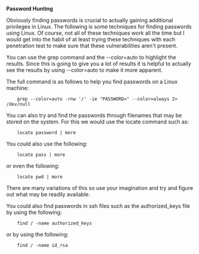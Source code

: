 <strong>Password Hunting</strong>

Obviously finding passwords is crucial to actually gaining additional privileges in Linux. The following is some techniques for finding passwords using Linux. Of course, not all of these techniques work all the time but I would get into the habit of at least trying these techniques with each penetration test to make sure that these vulnerabilities aren't present.

You can use the grep command and the --color=auto to highlight the results. Since this is going to give you a lot of results it is helpful to actually see the results by using --color=auto to make it more apparent.

The full command is as follows to help you find passwords on a Linux machine:
```
    grep --color=auto -rnw '/' -ie "PASSWORD=" --color=always 2> /dev/null
```
You can also try and find the passwords through filenames that may be stored on the system. For this we would use the locate command such as:
```
    locate password | more
```
You could also use the following:
```
    locate pass | more
```
or even the following:
```
    locate pwd | more
```
There are many variations of this so use your imagination and try and figure out what may be readily available.

You could also find passwords in ssh files such as the authorized_keys file by using the following:
```
    find / -name authorized_keys
```
or by using the following:
```
    find / -name id_rsa
```
